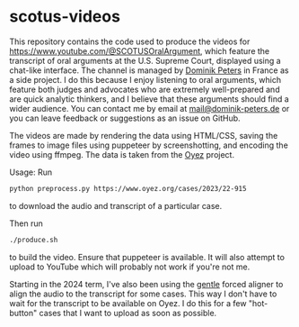 # scotus-videos

This repository contains the code used to produce the videos for https://www.youtube.com/@SCOTUSOralArgument, which feature the transcript of oral arguments at the U.S. Supreme Court, displayed using a chat-like interface.
The channel is managed by [Dominik Peters](https://dominik-peters.de) in France as a side project.
I do this because I enjoy listening to oral arguments, which feature both judges and advocates who are extremely well-prepared and are quick analytic thinkers, and I believe that these arguments should find a wider audience. You can contact me by email at mail@dominik-peters.de or you can leave feedback or suggestions as an issue on GitHub.

The videos are made by rendering the data using HTML/CSS, saving the frames to image files using puppeteer by screenshotting, and encoding the video using ffmpeg. The data is taken from the [Oyez](https://www.oyez.org/) project.

Usage:
Run
```bash
python preprocess.py https://www.oyez.org/cases/2023/22-915
```
to download the audio and transcript of a particular case.

Then run
```bash
./produce.sh
```
to build the video. Ensure that puppeteer is available. It will also attempt to upload to YouTube which will probably not work if you're not me.

Starting in the 2024 term, I've also been using the [gentle](https://github.com/lowerquality/gentle) forced aligner to align the audio to the transcript for some cases. This way I don't have to wait for the transcript to be available on Oyez. I do this for a few "hot-button" cases that I want to upload as soon as possible.